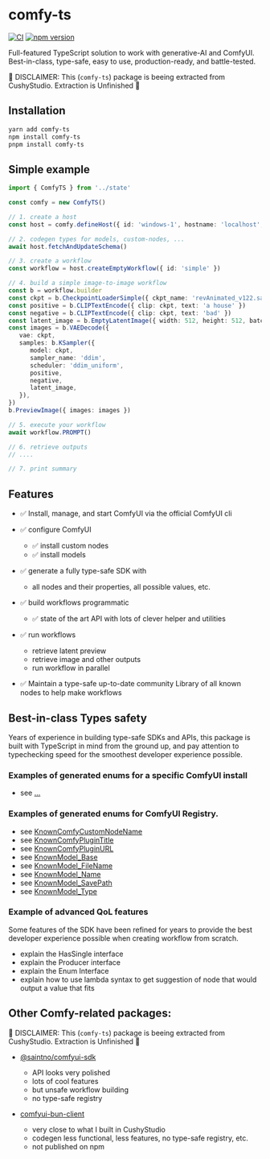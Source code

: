 # comfy-ts

[![CI](https://github.com/rvion/comfy-ts/actions/workflows/ci.yml/badge.svg)](https://github.com/rvion/comfy-ts/actions/workflows/ci.yml)
[![npm version](https://badge.fury.io/js/%40cushy%2Fcomfy-ts.svg)](https://badge.fury.io/js/%40cushy%2Fcomfy-ts)

Full-featured TypeScript solution to work with generative-AI and ComfyUI.
Best-in-class, type-safe, easy to use, production-ready, and battle-tested.

🔴 DISCLAIMER: This (`comfy-ts`) package is beeing extracted from CushyStudio. Extraction is Unfinished 🔴

## Installation

```bash
yarn add comfy-ts
npm install comfy-ts
pnpm install comfy-ts
```

## Simple example

```ts
import { ComfyTS } from '../state'

const comfy = new ComfyTS()

// 1. create a host
const host = comfy.defineHost({ id: 'windows-1', hostname: 'localhost', port: 8085, useHttps: false, })

// 2. codegen types for models, custom-nodes, ...
await host.fetchAndUpdateSchema()

// 3. create a workflow
const workflow = host.createEmptyWorkflow({ id: 'simple' })

// 4. build a simple image-to-image workflow
const b = workflow.builder
const ckpt = b.CheckpointLoaderSimple({ ckpt_name: 'revAnimated_v122.safetensors' })
const positive = b.CLIPTextEncode({ clip: ckpt, text: 'a house' })
const negative = b.CLIPTextEncode({ clip: ckpt, text: 'bad' })
const latent_image = b.EmptyLatentImage({ width: 512, height: 512, batch_size: 1 })
const images = b.VAEDecode({
   vae: ckpt,
   samples: b.KSampler({
      model: ckpt,
      sampler_name: 'ddim',
      scheduler: 'ddim_uniform',
      positive,
      negative,
      latent_image,
   }),
})
b.PreviewImage({ images: images })

// 5. execute your workflow
await workflow.PROMPT()

// 6. retrieve outputs
// ....

// 7. print summary
```

## Features

- ✅ Install, manage, and start ComfyUI via the official ComfyUI cli
- ✅ configure ComfyUI
  - ✅ install custom nodes
  - ✅ install models

- ✅ generate a fully type-safe SDK with
  - all nodes and their properties, all possible values, etc.

- ✅ build workflows programmatic
  - ✅ state of the art API with lots of clever helper and utilities

- ✅ run workflows
  - retrieve latent preview
  - retrieve image and other outputs
  - run workflow in parallel


- ✅ Maintain a type-safe up-to-date community Library of all known nodes to help make workflows

## Best-in-class Types safety

Years of experience in building type-safe SDKs and APIs, this package is built with TypeScript in mind from the ground up, and pay attention to typechecking speed
for the smoothest developer experience possible.

### Examples of generated enums for a specific ComfyUI install

- see [...](...)

### Examples of generated enums for ComfyUI Registry.

- see [KnownComfyCustomNodeName](./src/manager/generated/KnownComfyCustomNodeName.ts)
- see [KnownComfyPluginTitle](./src/manager/generated/KnownComfyPluginTitle.ts)
- see [KnownComfyPluginURL](./src/manager/generated/KnownComfyPluginURL.ts)
- see [KnownModel_Base](./src/manager/generated/KnownModel_Base.ts)
- see [KnownModel_FileName](./src/manager/generated/KnownModel_FileName.ts)
- see [KnownModel_Name](./src/manager/generated/KnownModel_Name.ts)
- see [KnownModel_SavePath](./src/manager/generated/KnownModel_SavePath.ts)
- see [KnownModel_Type](./src/manager/generated/KnownModel_Type.ts)

### Example of advanced QoL features

Some features of the SDK have been refined for years to provide the best developer experience possible when creating workflow from scratch.

- explain the HasSingle interface
- explain the Producer interface
- explain the Enum Interface
- explain how to use lambda syntax to get suggestion of node that would output a value that fits

## Other Comfy-related packages:

🔴 DISCLAIMER: This (`comfy-ts`) package is beeing extracted from CushyStudio. Extraction is Unfinished 🔴

- [@saintno/comfyui-sdk](https://www.npmjs.com/package/@saintno/comfyui-sdk)
  - API looks very polished
  - lots of cool features
  - but unsafe workflow building
  - no type-safe registry

- [comfyui-bun-client](https://github.com/KaruroChori/comfyui-bun-client/tree/master)
  - very close to what I built in CushyStudio
  - codegen less functional, less features, no type-safe registry, etc.
  - not published on npm